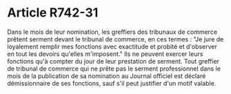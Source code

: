 # Article R742-31

Dans le mois de leur nomination, les greffiers des tribunaux de commerce prêtent serment devant le tribunal de commerce, en ces termes :   "Je jure de loyalement remplir mes fonctions avec exactitude et probité et d'observer en tout les devoirs qu'elles m'imposent."   Ils ne peuvent exercer leurs fonctions qu'à compter du jour de leur prestation de serment.   Tout greffier de tribunal de commerce qui ne prête pas le serment professionnel dans le mois de la publication de sa nomination au Journal officiel est déclaré démissionnaire de ses fonctions, sauf s'il peut justifier d'un motif valable.